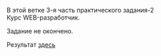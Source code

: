 В этой ветке 3-я часть практического задания-2 <br>
Курс WEB-разработчик.<br>

Задание не окончено.<br>

Результат [здесь](http://j91599pi.beget.tech/pages/task_2/task_2.html)  
